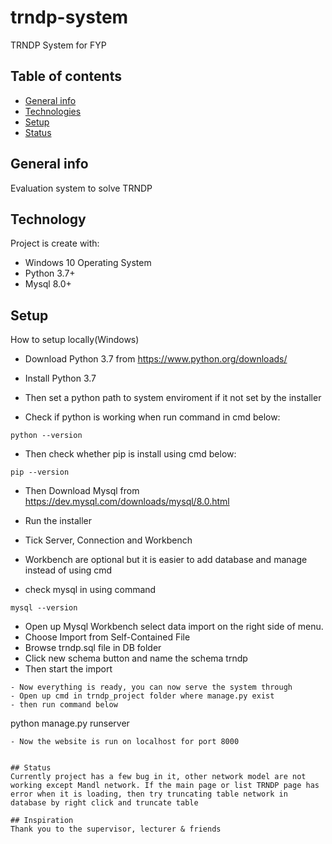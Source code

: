 # trndp-system
TRNDP System for FYP


## Table of contents
* [General info](#general-info)
* [Technologies](#technologies)
* [Setup](#setup)
* [Status](#status)

## General info
Evaluation system to solve TRNDP

## Technology
Project is create with:

* Windows 10 Operating System
* Python 3.7+
* Mysql 8.0+

## Setup
How to setup locally(Windows)

- Download Python 3.7 from 
https://www.python.org/downloads/

- Install Python 3.7
- Then set a python path to system enviroment if it not set by the installer
- Check if python is working when run command in cmd below:
```
python --version
```
- Then check whether pip is install using cmd below: 
```
pip --version
```
- Then Download Mysql from
https://dev.mysql.com/downloads/mysql/8.0.html

- Run the installer
- Tick Server, Connection and Workbench
- Workbench are optional but it is easier to add database and manage instead of using cmd
- check mysql in using command
```
mysql --version
```
- Open up Mysql Workbench select data import on the right side of menu.
- Choose Import from Self-Contained File
- Browse trndp.sql file in DB folder
- Click new schema button and name the schema trndp
- Then start the import
```
- Now everything is ready, you can now serve the system through
- Open up cmd in trndp_project folder where manage.py exist
- then run command below
```
python manage.py runserver
```
- Now the website is run on localhost for port 8000


## Status
Currently project has a few bug in it, other network model are not working except Mandl network. If the main page or list TRNDP page has error when it is loading, then try truncating table network in database by right click and truncate table

## Inspiration
Thank you to the supervisor, lecturer & friends